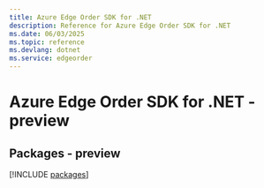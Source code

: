 ```yaml
---
title: Azure Edge Order SDK for .NET
description: Reference for Azure Edge Order SDK for .NET
ms.date: 06/03/2025
ms.topic: reference
ms.devlang: dotnet
ms.service: edgeorder
---
```

# Azure Edge Order SDK for .NET - preview
## Packages - preview
[!INCLUDE [packages](edge-order-index.md)]